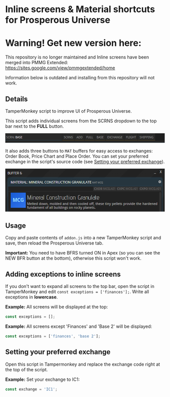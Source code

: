 # Inline screens & Material shortcuts for Prosperous Universe

# Warning! Get new version here:

This repository is no longer maintained and Inline screens have been merged into PMMG Extended: https://sites.google.com/view/pmmgextended/home

Information below is outdated and installing from this repository will not work.

## Details

TamperMonkey script to improve UI of Prosperous Universe.

This script adds individual screens from the SCRNS dropdown to the top bar next to the **FULL** button.

![Top bar](image.PNG)

It also adds three buttons to `MAT` buffers for easy access to exchanges: Order Book, Price Chart and Place Order. You can set your preferred exchange in the script's source code (see [Setting your preferred exchange](#setting-your-preferred-exchange)).

![Material buffer](material.PNG)

## Usage

Copy and paste contents of `addon.js` into a new TamperMonkey script and save, then reload the Prosperous Universe tab.

**Important:** You need to have BFRS turned ON in Apex (so you can see the NEW BFR button at the bottom), otherwise this script won't work.

## Adding exceptions to inline screens

If you don't want to expand all screens to the top bar, open the script in TamperMonkey and edit `const exceptions = ['finances'];`.
Write all exceptions in **lowercase**.

**Example:** All screens will be displayed at the top:

```js
const exceptions = [];
```

**Example:** All screens except 'Finances' and 'Base 2' will be displayed:

```js
const exceptions = ['finances', 'base 2'];
```

## Setting your preferred exchange

Open this script in Tampermonkey and replace the exchange code right at the top of the script.

**Example:** Set your exchange to IC1:

```js
const exchange = 'IC1';
```

